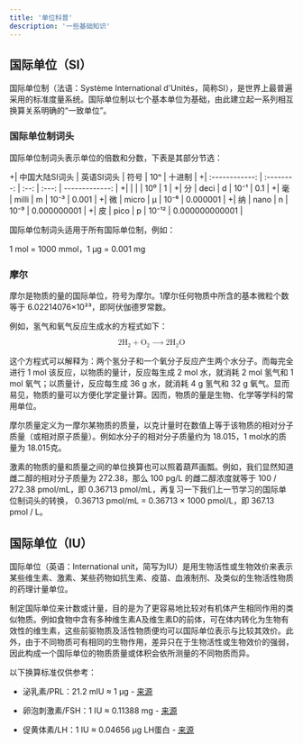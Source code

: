 ```yaml
---
title: '单位科普'
description: '一些基础知识'
---
```

## 国际单位（SI）

国际单位制（法语：Système International d'Unités，简称SI），是世界上最普遍采用的标准度量系统。国际单位制以七个基本单位为基础，由此建立起一系列相互换算关系明确的“一致单位”。

### 国际单位制词头

国际单位制词头表示单位的倍数和分数，下表是其部分节选：

+| 中国大陆SI词头 | 英语SI词头 | 符号 |  10ⁿ  |         十进制 |
+| :------------: | :--------: | :--: | :---: | -------------: |
+|                |            |      |  10⁰  |              1 |
+|       分       |    deci    |  d   | 10⁻¹  |            0.1 |
+|       毫       |   milli    |  m   | 10⁻³  |          0.001 |
+|       微       |   micro    |  µ   | 10⁻⁶  |       0.000001 |
+|       纳       |    nano    |  n   | 10⁻⁹  |    0.000000001 |
+|       皮       |    pico    |  p   | 10⁻¹² | 0.000000000001 |

国际单位制词头适用于所有国际单位制，例如：

1 mol = 1000 mmol，1 µg = 0.001 mg

### 摩尔

摩尔是物质的量的国际单位，符号为摩尔。1摩尔任何物质中所含的基本微粒个数等于 6.02214076×10²³，即阿伏伽德罗常数。

例如，氢气和氧气反应生成水的方程式如下：

<div style="
  position: relative;
  display: flex;
  flex-direction: column;
  ">
  <math xmlns="http://www.w3.org/1998/Math/MathML" alttext="{\displaystyle {\ce {2H2 + O2 -> 2H2O}}}">
    <semantics>
      <mrow>
        <mrow>
          <mn>2</mn>
          <mspace width="thinmathspace"></mspace>
          <msubsup>
            <mtext>H</mtext>
            <mrow>
              <mn>2</mn>
            </mrow>
            <mrow>
              <mspace width="0pt" height="0pt" depth=".2em"></mspace>
            </mrow>
          </msubsup>
          <mo>+</mo>
          <msubsup>
            <mtext>O</mtext>
            <mrow>
              <mn>2</mn>
            </mrow>
            <mrow>
              <mspace width="0pt" height="0pt" depth=".2em"></mspace>
            </mrow>
          </msubsup>
          <mo stretchy="false">⟶<!-- ⟶ --></mo>
          <mn>2</mn>
          <mspace width="thinmathspace"></mspace>
          <msubsup>
            <mtext>H</mtext>
            <mrow>
              <mn>2</mn>
            </mrow>
            <mrow class="MJX-TeXAtom-ORD">
              <mspace width="0pt" height="0pt" depth=".2em"></mspace>
            </mrow>
          </msubsup>
          <mtext>O</mtext>
        </mrow>
      </mrow>
      <annotation encoding="application/x-tex">{\displaystyle {\ce {2H2 + O2 -&gt; 2H2O}}}</annotation>
    </semantics>
  </math>
</div>

这个方程式可以解释为：两个氢分子和一个氧分子反应产生两个水分子。而每完全进行 1 mol 该反应，以物质的量计，反应每生成 2 mol 水，就消耗 2 mol 氢气和 1 mol 氧气；以质量计，反应每生成 36 g 水，就消耗 4 g 氢气和 32 g 氧气。显而易见，物质的量可以方便化学定量计算。因而，物质的量是生物、化学等学科的常用单位。

摩尔质量定义为一摩尔某物质的质量，以克计量时在数值上等于该物质的相对分子质量（或相对原子质量）。例如水分子的相对分子质量约为 18.015，1 mol水的质量为 18.015克。

激素的物质的量和质量之间的单位换算也可以照着葫芦画瓢。例如，我们显然知道雌二醇的相对分子质量为 272.38，那么 100 pg/L 的雌二醇浓度就等于 100 / 272.38 pmol/mL，即 0.36713 pmol/mL，再复习一下我们上一节学习的国际单位制词头的转换， 0.36713 pmol/mL = 0.36713 × 1000 pmol/L，即 367.13 pmol / L。

## 国际单位（IU）

国际单位（英语：International unit，简写为IU）是用生物活性或生物效价来表示某些维生素、激素、某些药物如抗生素、疫苗、血液制剂、及类似的生物活性物质的药理计量单位。

制定国际单位来计数或计量，目的是为了更容易地比较对有机体产生相同作用的类似物质。例如食物中含有多种维生素A及维生素D的前体，可在体内转化为生物有效性的维生素，这些前驱物质及活性物质便均可以国际单位表示与比较其效价。此外，由于不同物质可有相同的生物作用，差异只在于生物活性或生物效价的强弱，因此构成一个国际单位的物质质量或体积会依所测量的不同物质而异。

以下换算标准仅供参考：

- 泌乳素/PRL：21.2 mIU ≈ 1 μg - [来源](https://en.wikipedia.org/wiki/Prolactin#Units_and_unit_conversions)

- 卵泡刺激素/FSH：1 IU ≈ 0.11388 mg - [来源](https://en.wikipedia.org/wiki/Follicle-stimulating_hormone#Measurement)

- 促黄体素/LH：1 IU ≈ 0.04656 μg LH蛋白 - [来源](https://en.wikipedia.org/wiki/Luteinizing_hormone#Normal_levels)
